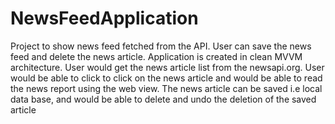 # NewsFeedApplication
Project to show news feed fetched from the API. User can save the news feed and delete the news article.
Application is created in clean MVVM architecture.
User would get the news article list from the newsapi.org. User would be able to click to click on the news article and would be able to read the news report using the web view. 
The news article can be saved i.e local data base, and would be able to delete and undo the deletion of the saved article

